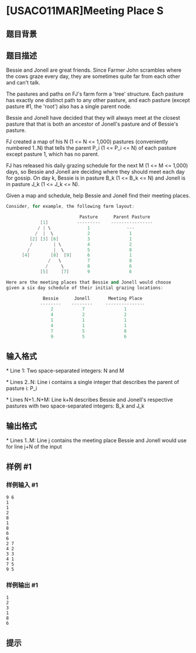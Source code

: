# [USACO11MAR]Meeting Place S

## 题目背景



## 题目描述

Bessie and Jonell are great friends. Since Farmer John scrambles where the cows graze every day, they are sometimes quite far from each other and can't talk.

The pastures and paths on FJ's farm form a 'tree' structure.  Each pasture has exactly one distinct path to any other pasture, and each pasture (except pasture #1, the 'root') also has a single parent node.

Bessie and Jonell have decided that they will always meet at the closest pasture that that is both an ancestor of Jonell's pasture and of Bessie's pasture.

FJ created a map of his N (1 <= N <= 1,000) pastures (conveniently numbered 1..N) that tells the parent P\_i (1 <= P\_i <= N) of each pasture except pasture 1, which has no parent.

FJ has released his daily grazing schedule for the next M (1 <= M <= 1,000) days, so Bessie and Jonell are deciding where they should meet each day for gossip. On day k, Bessie is in pasture B\_k (1 <= B\_k <= N) and Jonell is in pasture J\_k (1 <= J\_k <= N).

Given a map and schedule, help Bessie and Jonell find their meeting places.

```cpp
Consider, for example, the following farm layout:

                            Pasture      Parent Pasture
             [1]           ---------    ----------------
            / | \              1              ---
           /  |  \             2               1 
         [2] [3] [6]           3               1
         /        | \          4               2
        /         |  \         5               8
      [4]        [8]  [9]      6               1
                /   \          7               8
               /     \         8               6
             [5]     [7]       9               6

Here are the meeting places that Bessie and Jonell would choose
given a six day schedule of their initial grazing locations:

              Bessie      Jonell       Meeting Place
             --------    --------     ---------------
                 2           7               1
                 4           2               2
                 1           1               1
                 4           1               1
                 7           5               8
                 9           5               6
```




## 输入格式

\* Line 1: Two space-separated integers: N and M

\* Lines 2..N: Line i contains a single integer that describes the parent of pasture i:  P\_i

\* Lines N+1..N+M: Line k+N describes Bessie and Jonell's respective pastures with two space-separated integers: B\_k and J\_k




## 输出格式

\* Lines 1..M: Line j contains the meeting place Bessie and Jonell would use for line j+N of the input


## 样例 #1

### 样例输入 #1
```
9 6 
1 
1 
2 
8 
1 
8 
6 
6 
2 7 
4 2 
3 3 
4 1 
7 5 
9 5 
```

### 样例输出 #1

```
1 
2 
3 
1 
8 
6 
```

## 提示


